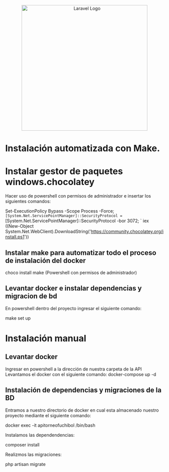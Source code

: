 <p align="center"><a href="https://laravel.com" target="_blank"><img src="https://raw.githubusercontent.com/laravel/art/master/logo-lockup/5%20SVG/2%20CMYK/1%20Full%20Color/laravel-logolockup-cmyk-red.svg" width="400" alt="Laravel Logo"></a></p>


# Instalación automatizada con Make.

# Instalar gestor de paquetes windows.chocolatey

Hacer uso de powershell con permisos de administrador e insertar los siguientes comandos:

Set-ExecutionPolicy Bypass -Scope Process -Force; `
[System.Net.ServicePointManager]::SecurityProtocol = `
[System.Net.ServicePointManager]::SecurityProtocol -bor 3072; `
iex ((New-Object System.Net.WebClient).DownloadString('https://community.chocolatey.org/install.ps1'))


## Instalar make para automatizar todo el proceso de instalación del docker

choco install make  (Powershell con permisos de administrador)

## Levantar docker e instalar dependencias y migracion de bd

En powershell dentro del proyecto ingresar el siguiente comando:

make set up

# Instalación manual

## Levantar docker  

Ingresar en powershell a la dirección de nuestra carpeta de la API
Levantamos el docker con el siguiente comando: docker-compose up -d

## Instalación de dependencias y migraciones de la BD

Entramos a nuestro directorio de docker en cual esta almacenado nuestro proyecto mediante el siguiente comando:

docker exec -it apitorneofuchibol /bin/bash

Instalamos las dependendencias:

composer install

Realizmos las migraciones:

php artisan migrate

